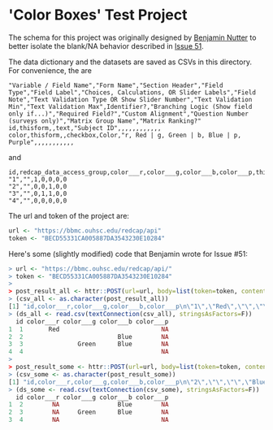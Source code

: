 'Color Boxes' Test Project
=================================

The schema for this project was originally designed by [Benjamin Nutter](https://github.com/nutterb) to better isolate the blank/NA behavior described in [Issue 51](https://github.com/OuhscBbmc/REDCapR/issues/51).

The data dictionary and the datasets are saved as CSVs in this directory.  For convenience, the are

```
"Variable / Field Name","Form Name","Section Header","Field Type","Field Label","Choices, Calculations, OR Slider Labels","Field Note","Text Validation Type OR Show Slider Number","Text Validation Min","Text Validation Max",Identifier?,"Branching Logic (Show field only if...)","Required Field?","Custom Alignment","Question Number (surveys only)","Matrix Group Name","Matrix Ranking?"
id,thisform,,text,"Subject ID",,,,,,,,,,,,
color,thisform,,checkbox,Color,"r, Red | g, Green | b, Blue | p, Purple",,,,,,,,,,,
```

and

```
id,redcap_data_access_group,color___r,color___g,color___b,color___p,thisform_complete
"1","",1,0,0,0,0
"2","",0,0,1,0,0
"3","",0,1,1,0,0
"4","",0,0,0,0,0
```

The url and token of the project are:
```r
url <- "https://bbmc.ouhsc.edu/redcap/api"
token <- "BECD55331CA005887DA3543230E10284"
```

Here's some (slightly modified) code that Benjamin wrote for Issue #51:
```r
> url <- "https://bbmc.ouhsc.edu/redcap/api/"
> token <- "BECD55331CA005887DA3543230E10284"
> 
> post_result_all <- httr::POST(url=url, body=list(token=token, content='record', format='csv', rawOrLabel='label', fields='id, color'))
> (csv_all <- as.character(post_result_all))
[1] "id,color___r,color___g,color___b,color___p\n\"1\",\"Red\",\"\",\"\",\"\"\n\"2\",\"\",\"\",\"Blue\",\"\"\n\"3\",\"\",\"Green\",\"Blue\",\"\"\n\"4\",\"\",\"\",\"\",\"\"\n"
> (ds_all <- read.csv(textConnection(csv_all), stringsAsFactors=F))
  id color___r color___g color___b color___p
1  1       Red                            NA
2  2                          Blue        NA
3  3               Green      Blue        NA
4  4                                      NA
> 
> post_result_some <- httr::POST(url=url, body=list(token=token, content='record', format='csv', rawOrLabel='label', fields='id, color', records='2,3,4'))
> (csv_some <- as.character(post_result_some))
[1] "id,color___r,color___g,color___b,color___p\n\"2\",\"\",\"\",\"Blue\",\"\"\n\"3\",\"\",\"Green\",\"Blue\",\"\"\n\"4\",\"\",\"\",\"\",\"\"\n"
> (ds_some <- read.csv(textConnection(csv_some), stringsAsFactors=F))
  id color___r color___g color___b color___p
1  2        NA                Blue        NA
2  3        NA     Green      Blue        NA
3  4        NA                            NA
```
